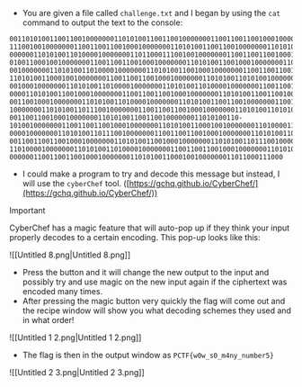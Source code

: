 -    You are given a file called `challenge.txt` and I began by using the `cat` command to output the text to the console:

```Plain
0011010100110011001000000011010100110011001000000011001100110010001000000011010100110010001000000011010100110011001000000011001100110010001000000011010100110010001000000011011000
1110010010000000110011001100100010000000110101001100110010000000110101001100110010000000110011001100100010000000110101001100110010000000110101001100000010000000110011001100100010
0000001101010011010000100000001101100011100100100000001100110011001000100000001101010011010100100000001101010011001000100000001100110011001000100000001101010011000100100000001101
0100110001001000000011001100110010001000000011010100110010001000000011011000111000001000000011001100110010001000000011010100110010001000000011010100110110001000000011001100110010
0010000000110101001101000010000000110101001100100010000000110011001100100010000000110101001101000010000000110101001101000010000000110011001100100010000000110101001101000010000000
1101010011000100100000001100110011001000100000001101010011010100100000001101100011010100100000001100110011001000100000001101010011001000100000001101010011000000100000001100110011
0010001000000011010100110100001000000011010100110100001000000011001100110010001000000011010100110100001000000011010100110000001000000011001100110010001000000011010100110011001000
0000110101001100100010000000110011001100100010000000110101001100110010000000110101001100000010000000110011001100100010000000110101001101010010000000110101001100110010000000110011
0011001000100000001101010011010000100000001101010011001100100000001100110011001000100000001101010011001100100000001101010011010000100000001100110011001000100000001101010011000100
1000000011010100110111001000000011001100110010001000000011010100110101001000000011010100110011001000000011001100110010001000000011010100110100001000000011010100110010001000000011
001100110010001000000011010100110011001000000011010100110-1010010000000110011001100100010000000110101001100010010000000110100001110010010000000110011001100100010000000110101001101
0000100000001101010011011100100000001100110011001000100000001101010011001100100000001101100011010100100000001100110011001000100000001101010011001100100000001101010011011000100000
0011001100110010001000000011010100110010001000000011010100110111001000000011001100110010001000000011010100110001001000000011010000111001001000000011001100110010001000000011010100
1101000010000000110101001101000010000000110011001100100010000000110101001100110010000000110100001110010010000000110011001100100010000000110101001100010010000000110110001110000010
00000011001100110010001000000011010100110001001000000011011000111000
```

- I could make a program to try and decode this message but instead, I will use the `cyberChef` tool. ([https://gchq.github.io/CyberChef/](https://gchq.github.io/CyberChef/))

> [!important]  
> CyberChef has a magic feature that will auto-pop up if they think your input properly decodes to a certain encoding. This pop-up looks like this:  

![[Untitled 8.png|Untitled 8.png]]

- Press the button and it will change the new output to the input and possibly try and use magic on the new input again if the ciphertext was encoded many times.
- After pressing the magic button very quickly the flag will come out and the recipe window will show you what decoding schemes they used and in what order!

![[Untitled 1 2.png|Untitled 1 2.png]]

- The flag is then in the output window as `PCTF{w0w_s0_m4ny_number5}`

![[Untitled 2 3.png|Untitled 2 3.png]]